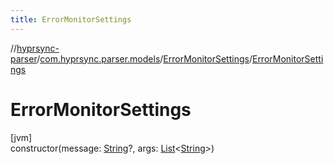 ```yaml
---
title: ErrorMonitorSettings
---
```

//[hyprsync-parser](../../../index.html)/[com.hyprsync.parser.models](../index.html)/[ErrorMonitorSettings](index.html)/[ErrorMonitorSettings](-error-monitor-settings.html)



# ErrorMonitorSettings



[jvm]\
constructor(message: [String](https://kotlinlang.org/api/core/kotlin-stdlib/kotlin/-string/index.html)?, args: [List](https://kotlinlang.org/api/core/kotlin-stdlib/kotlin.collections/-list/index.html)&lt;[String](https://kotlinlang.org/api/core/kotlin-stdlib/kotlin/-string/index.html)&gt;)



